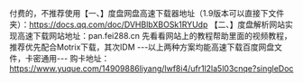  付费的，不推荐使用【一、】度盘网盘高速下载器地址（1.9版本可以直接下文件夹）：https://docs.qq.com/doc/DVHBlbXBOSk1RYUdp
【二、】度盘解析网站实现高速下载网站地址：pan.fei288.cn
先看看网站上的教程帮助里面的视频教程，推荐优先配合Motrix下载，其次IDM
---以上两种方案均能高速下载百度网盘文件，卡密通用---
购卡地址：https://www.yuque.com/14909886liyang/lwf8i4/ufr1l2la5l03cnqe?singleDoc
